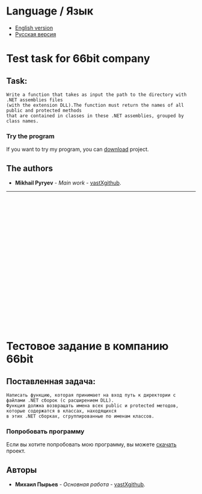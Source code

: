 ﻿# Language / Язык
* [English version](https://github.com/vastXgithub/test-task-66bit/blob/master/README.md#test-task-for-66bit-company)
* [Русская версия](https://github.com/vastXgithub/test-task-66bit/blob/master/README.md#%D1%82%D0%B5%D1%81%D1%82%D0%BE%D0%B2%D0%BE%D0%B5-%D0%B7%D0%B0%D0%B4%D0%B0%D0%BD%D0%B8%D0%B5-%D0%B2-%D0%BA%D0%BE%D0%BC%D0%BF%D0%B0%D0%BD%D0%B8%D1%8E-66bit)
# Test task for 66bit company
## Task:
	Write a function that takes as input the path to the directory with .NET assemblies files
	(with the extension DLL).The function must return the names of all public and protected methods
	that are contained in classes in these .NET assemblies,	grouped by class names.
### Try the program
If you want to try my program, you can [download](https://github.com/vastXgithub/test-task-66bit/archive/master.zip) project.
## The authors
* **Mikhail Pyryev** - *Main work* - [vastXgithub](https://github.com/vastXgithub).

---

<br /><br /><br /><br /><br /><br /><br /><br /><br /><br /><br /><br /><br /><br /><br /><br /><br /><br /><br /><br />

# Тестовое задание в компанию 66bit
## Поставленная задача:
	Написать функцию, которая принимает на вход путь к директории с файлами .NET сборок (с расширением DLL).
	Функция должна возвращать имена всех public и protected методов, которые содержатся в классах, находящихся 
	в этих .NET сборках, сгруппированные по именам классов.
### Попробовать программу
Если вы хотите попробовать мою программу, вы можете [скачать](https://github.com/vastXgithub/test-task-66bit/archive/master.zip) проект.
## Авторы
* **Михаил Пырьев** - *Основная работа* - [vastXgithub](https://github.com/vastXgithub).

<br /><br /><br /><br /><br /><br /><br /><br /><br /><br /><br /><br />
